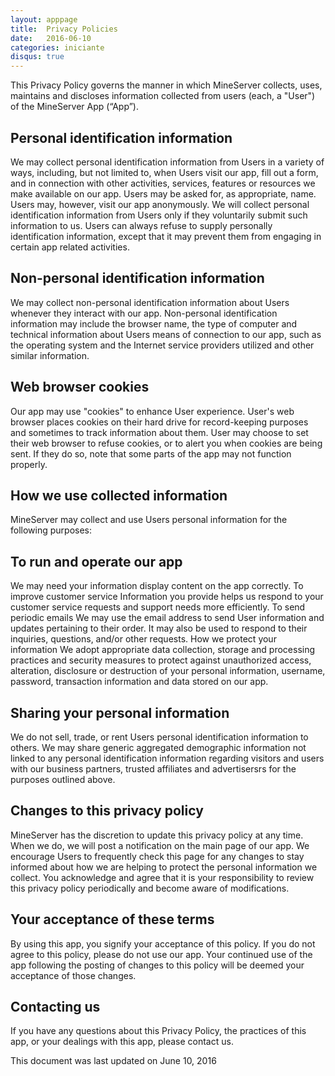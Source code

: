 ```yaml
---
layout: apppage
title:  Privacy Policies
date:   2016-06-10
categories: iniciante
disqus: true
---
```


This Privacy Policy governs the manner in which MineServer collects, uses, maintains and discloses information collected from users (each, a "User") of the MineServer App (“App”).


Personal identification information
-

We may collect personal identification information from Users in a variety of ways, including, but not limited to, when Users visit our app, fill out a form, and in connection with other activities, services, features or resources we make available on our app. Users may be asked for, as appropriate, name. Users may, however, visit our app anonymously. We will collect personal identification information from Users only if they voluntarily submit such information to us. Users can always refuse to supply personally identification information, except that it may prevent them from engaging in certain app related activities.

Non-personal identification information
-
We may collect non-personal identification information about Users whenever they interact with our app. Non-personal identification information may include the browser name, the type of computer and technical information about Users means of connection to our app, such as the operating system and the Internet service providers utilized and other similar information.

Web browser cookies
-
Our app may use "cookies" to enhance User experience. User's web browser places cookies on their hard drive for record-keeping purposes and sometimes to track information about them. User may choose to set their web browser to refuse cookies, or to alert you when cookies are being sent. If they do so, note that some parts of the app may not function properly.

How we use collected information
-
MineServer may collect and use Users personal information for the following purposes:

To run and operate our app
-
We may need your information display content on the app correctly.
To improve customer service
Information you provide helps us respond to your customer service requests and support needs more efficiently.
To send periodic emails
We may use the email address to send User information and updates pertaining to their order. It may also be used to respond to their inquiries, questions, and/or other requests.
How we protect your information
We adopt appropriate data collection, storage and processing practices and security measures to protect against unauthorized access, alteration, disclosure or destruction of your personal information, username, password, transaction information and data stored on our app.

Sharing your personal information
-
We do not sell, trade, or rent Users personal identification information to others. We may share generic aggregated demographic information not linked to any personal identification information regarding visitors and users with our business partners, trusted affiliates and advertisersrs for the purposes outlined above.

Changes to this privacy policy
-
MineServer has the discretion to update this privacy policy at any time. When we do, we will post a notification on the main page of our app. We encourage Users to frequently check this page for any changes to stay informed about how we are helping to protect the personal information we collect. You acknowledge and agree that it is your responsibility to review this privacy policy periodically and become aware of modifications.

Your acceptance of these terms
-
By using this app, you signify your acceptance of this policy. If you do not agree to this policy, please do not use our app. Your continued use of the app following the posting of changes to this policy will be deemed your acceptance of those changes. 

Contacting us
-
If you have any questions about this Privacy Policy, the practices of this app, or your dealings with this app, please contact us.

This document was last updated on June 10, 2016